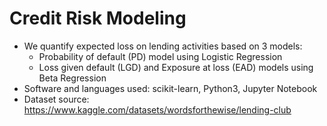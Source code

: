 # Credit Risk Modeling

- We quantify expected loss on lending activities based on 3 models:
  - Probability of default (PD) model using Logistic Regression
  - Loss given default (LGD) and Exposure at loss (EAD) models using Beta Regression
- Software and languages used: scikit-learn, Python3, Jupyter Notebook
- Dataset source: https://www.kaggle.com/datasets/wordsforthewise/lending-club
